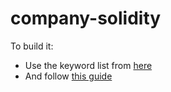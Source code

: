 # company-solidity
To build it:
- Use the keyword list from [here](https://github.com/ethereum/emacs-solidity/blob/master/solidity-mode.el)
- And follow [this guide](http://sixty-north.com/blog/writing-the-simplest-emacs-company-mode-backend)
